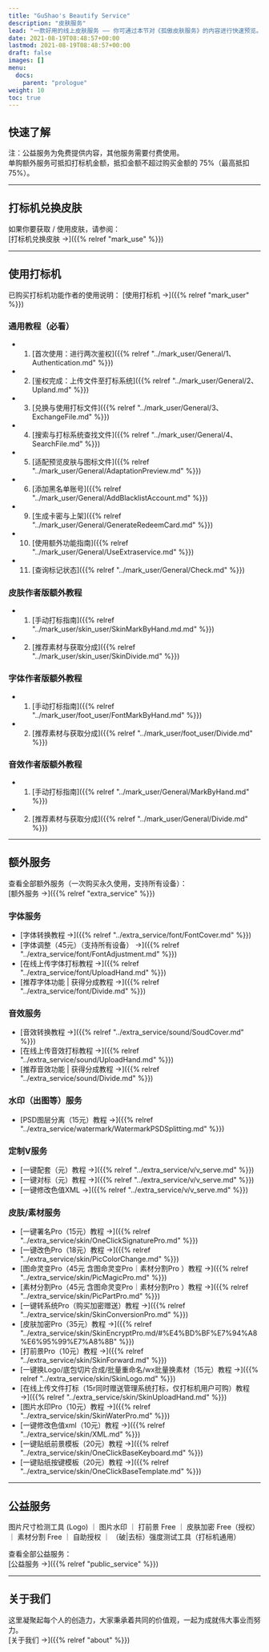 ```yaml
---
title: "GuShao's Beautify Service"
description: "皮肤服务"
lead: "一款好用的线上皮肤服务 —— 你可通过本节对《孤傲皮肤服务》的内容进行快速预览。"
date: 2021-08-19T08:48:57+00:00
lastmod: 2021-08-19T08:48:57+00:00
draft: false
images: []
menu:
  docs:
    parent: "prologue"
weight: 10
toc: true
---
```


## 快速了解

注：公益服务为免费提供内容，其他服务需要付费使用。  
单购额外服务可抵扣打标机金额，抵扣金额不超过购买金额的 75%（最高抵扣 75%）。

---

## 打标机兑换皮肤

如果你要获取 / 使用皮肤，请参阅：  
[打标机兑换皮肤 →]({{% relref "mark_use" %}})

---

## 使用打标机

已购买打标机功能作者的使用说明：
[使用打标机 →]({{% relref "mark_user" %}})

### 通用教程（必看）

- 1. [首次使用：进行两次鉴权]({{% relref "../mark_user/General/1、Authentication.md" %}})
- 2. [鉴权完成：上传文件至打标系统]({{% relref "../mark_user/General/2、Upland.md" %}})
- 3. [兑换与使用打标文件]({{% relref "../mark_user/General/3、ExchangeFile.md" %}})
- 4. [搜索与打标系统查找文件]({{% relref "../mark_user/General/4、SearchFile.md" %}})
- 5. [适配预览皮肤与图标文件]({{% relref "../mark_user/General/AdaptationPreview.md" %}})
- 6. [添加黑名单账号]({{% relref "../mark_user/General/AddBlacklistAccount.md" %}})
- 9. [生成卡密与上架]({{% relref "../mark_user/General/GenerateRedeemCard.md" %}})
- 10. [使用额外功能指南]({{% relref "../mark_user/General/UseExtraservice.md" %}})
- 11. [查询标记状态]({{% relref "../mark_user/General/Check.md" %}})

### 皮肤作者版额外教程

- 1. [手动打标指南]({{% relref "../mark_user/skin_user/SkinMarkByHand.md.md" %}})
- 2. [推荐素材与获取分成]({{% relref "../mark_user/skin_user/SkinDivide.md" %}})

### 字体作者版额外教程

- 1. [手动打标指南]({{% relref "../mark_user/foot_user/FontMarkByHand.md" %}})
- 2. [推荐素材与获取分成]({{% relref "../mark_user/foot_user/Divide.md" %}})

### 音效作者版额外教程

- 1. [手动打标指南]({{% relref "../mark_user/General/MarkByHand.md" %}})
- 2. [推荐素材与获取分成]({{% relref "../mark_user/General/Divide.md" %}})

---

## 额外服务

查看全部额外服务（一次购买永久使用，支持所有设备）：  
[额外服务 →]({{% relref "extra_service" %}})

### 字体服务

- [字体转换教程 →]({{% relref "../extra_service/font/FontCover.md" %}})
- [字体调整（45元）（支持所有设备） →]({{% relref "../extra_service/font/FontAdjustment.md" %}})
- [在线上传字体打标教程 →]({{% relref "../extra_service/font/UploadHand.md" %}})
- [推荐字体功能 | 获得分成教程 →]({{% relref "../extra_service/font/Divide.md" %}})

### 音效服务

- [音效转换教程 →]({{% relref "../extra_service/sound/SoudCover.md" %}})
- [在线上传音效打标教程 →]({{% relref "../extra_service/sound/UploadHand.md" %}})
- [推荐音效功能 | 获得分成教程 →]({{% relref "../extra_service/sound/Divide.md" %}})

### 水印（出图等）服务

- [PSD图层分离（15元）教程 →]({{% relref "../extra_service/watermark/WatermarkPSDSplitting.md" %}})

### 定制V服务

- [一键配套（元）教程 →]({{% relref "../extra_service/v/v_serve.md" %}})
- [一键对标（元）教程 →]({{% relref "../extra_service/v/v_serve.md" %}})
- [一键修改色值XML  →]({{% relref "../extra_service/v/v_serve.md" %}})

### 皮肤/素材服务

- [一键署名Pro（15元）教程 →]({{% relref "../extra_service/skin/OneClickSignaturePro.md" %}})
- [一键改色Pro（18元）教程 →]({{% relref "../extra_service/skin/PicColorChange.md" %}})
- [图命灵变Pro（45元 含图命灵变Pro｜素材分割Pro ）教程 →]({{% relref "../extra_service/skin/PicMagicPro.md" %}})
- [素材分割Pro（45元 含图命灵变Pro｜素材分割Pro ）教程 →]({{% relref "../extra_service/skin/PicPartPro.md" %}})
- [一键转系统Pro（购买加密赠送）教程 →]({{% relref "../extra_service/skin/SkinConversionPro.md" %}})
- [皮肤加密Pro（35元）教程 →]({{% relref "../extra_service/skin/SkinEncryptPro.md/#%E4%BD%BF%E7%94%A8%E6%95%99%E7%A8%8B" %}})
- [打前景Pro（10元）教程 →]({{% relref "../extra_service/skin/SkinForward.md" %}})
- [一键换Logo/底包切片合成/批量重命名/wx批量换素材（15元）教程 →]({{% relref "../extra_service/skin/SkinLogo.md" %}})
- [在线上传文件打标（15r同时赠送管理系统打标，仅打标机用户可购）教程 →]({{% relref "../extra_service/skin/SkinUploadHand.md" %}})
- [图片水印Pro（10元）教程 →]({{% relref "../extra_service/skin/SkinWaterPro.md" %}})
- [一键修改色值xml（10元）教程 →]({{% relref "../extra_service/skin/XML.md" %}})
- [一键贴纸前景模板（20元）教程 →]({{% relref "../extra_service/skin/OneClickBaseKeyboard.md" %}})
- [一键贴纸按键模板（20元）教程 →]({{% relref "../extra_service/skin/OneClickBaseTemplate.md" %}})

---

## 公益服务

图片尺寸检测工具 (Logo) ｜ 图片水印 ｜ 打前景 Free ｜ 皮肤加密 Free（授权） ｜ 素材分割 Free ｜ 自助授权 ｜ （破|去标）强度测试工具（打标机通用）

查看全部公益服务：  
[公益服务 →]({{% relref "public_service" %}})

---

## 关于我们

这里凝聚起每个人的创造力，大家秉承着共同的价值观，一起为成就伟大事业而努力。  
[关于我们 →]({{% relref "about" %}})
